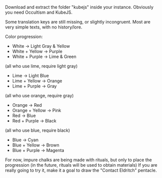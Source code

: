 Download and extract the folder "kubejs" inside your instance. Obviously you need Occultism and KubeJS.


Some translation keys are still missing, or slightly incongruent. Most are very simple texts, with no history/lore.

Color progression:
- White -> Light Gray & Yellow
- White + Yellow -> Purple
- White + Purple -> Lime & Green

(all who use lime, require light gray)
- Lime -> Light Blue
- Lime + Yellow -> Orange
- Lime + Purple -> Gray

(all who use orange, require gray)
- Orange -> Red
- Orange + Yellow -> Pink
- Red -> Blue
- Red + Purple -> Black

(all who use blue, require black)
- Blue -> Cyan
- Blue + Yellow -> Brown
- Blue + Purple -> Magenta

For now, impure chalks are being made with rituals, but only to place the progression (in the future, rituals will be used to obtain materials)
If you are really going to try it, make it a goal to draw the "Contact Eldritch" pentacle.
